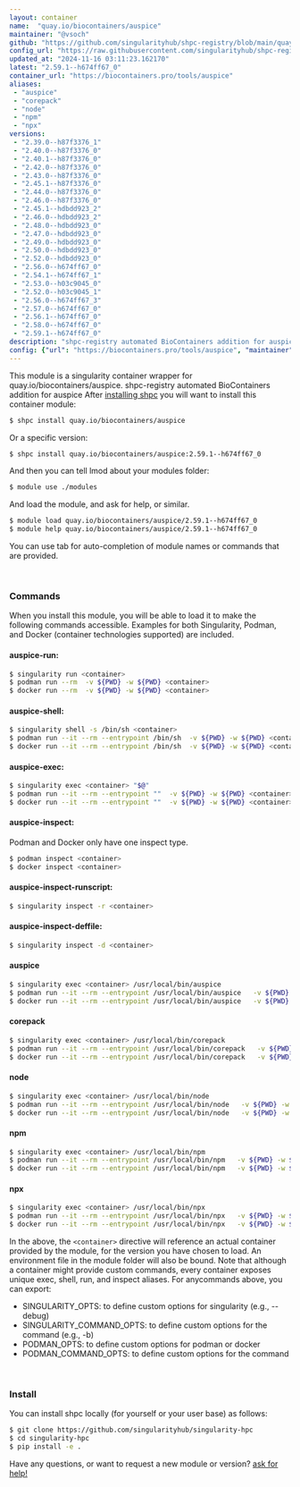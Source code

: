 ```yaml
---
layout: container
name:  "quay.io/biocontainers/auspice"
maintainer: "@vsoch"
github: "https://github.com/singularityhub/shpc-registry/blob/main/quay.io/biocontainers/auspice/container.yaml"
config_url: "https://raw.githubusercontent.com/singularityhub/shpc-registry/main/quay.io/biocontainers/auspice/container.yaml"
updated_at: "2024-11-16 03:11:23.162170"
latest: "2.59.1--h674ff67_0"
container_url: "https://biocontainers.pro/tools/auspice"
aliases:
 - "auspice"
 - "corepack"
 - "node"
 - "npm"
 - "npx"
versions:
 - "2.39.0--h87f3376_1"
 - "2.40.0--h87f3376_0"
 - "2.40.1--h87f3376_0"
 - "2.42.0--h87f3376_0"
 - "2.43.0--h87f3376_0"
 - "2.45.1--h87f3376_0"
 - "2.44.0--h87f3376_0"
 - "2.46.0--h87f3376_0"
 - "2.45.1--hdbdd923_2"
 - "2.46.0--hdbdd923_2"
 - "2.48.0--hdbdd923_0"
 - "2.47.0--hdbdd923_0"
 - "2.49.0--hdbdd923_0"
 - "2.50.0--hdbdd923_0"
 - "2.52.0--hdbdd923_0"
 - "2.56.0--h674ff67_0"
 - "2.54.1--h674ff67_1"
 - "2.53.0--h03c9045_0"
 - "2.52.0--h03c9045_1"
 - "2.56.0--h674ff67_3"
 - "2.57.0--h674ff67_0"
 - "2.56.1--h674ff67_0"
 - "2.58.0--h674ff67_0"
 - "2.59.1--h674ff67_0"
description: "shpc-registry automated BioContainers addition for auspice"
config: {"url": "https://biocontainers.pro/tools/auspice", "maintainer": "@vsoch", "description": "shpc-registry automated BioContainers addition for auspice", "latest": {"2.59.1--h674ff67_0": "sha256:694da154e0a294d6072ce39293b2feb6b4c9b9853d2ef14372b876d31bb3df77"}, "tags": {"2.39.0--h87f3376_1": "sha256:1cd30df83fb16d5115e85ffced86830112b53cb2ccee821647cea6235800f268", "2.40.0--h87f3376_0": "sha256:0c9ca157de340a1d48f111c37287b37b9ea7aafe12b8801308c7c115a0464cc6", "2.40.1--h87f3376_0": "sha256:2c3797464f1bb1e4b3990345769fc46c16db288ec533cd1c7add9743d4f8cb45", "2.42.0--h87f3376_0": "sha256:7242eb667dcae730d89aa33280463f9d708b4ddedba83a1018c8ccee5c9f729d", "2.43.0--h87f3376_0": "sha256:88bdc1596254654f81170713be157a66e6e816111629000b1c7b3a116019b7d4", "2.45.1--h87f3376_0": "sha256:ace5097e9312ca9fb979dad7f247149ddaabf73c4a90568916499349af0ae583", "2.44.0--h87f3376_0": "sha256:76ed82d6b6b05a9aed3ab442d0a00048a8d4bc0e460a6c42f6e372e2dcbc625a", "2.46.0--h87f3376_0": "sha256:1be70841edf734b22e73e847e0907edd7d5b29282e03fe667c5ca7da1a419a74", "2.45.1--hdbdd923_2": "sha256:9a15daa1cf5e9f418cb5e117e3e618bc48235b629a2786d1e17a48dad02a92bd", "2.46.0--hdbdd923_2": "sha256:b90a730f596193d7e175025b86120525f895bba33b8b2e4f34f7a6010af1dcac", "2.48.0--hdbdd923_0": "sha256:76ec09b845e669b6e9af2e790f643addf66617f45879d57c856a1cdaf438b245", "2.47.0--hdbdd923_0": "sha256:97d18fdf5445f7cef37d126fab96584b780a1cc56099dc042d15807b1a8c305c", "2.49.0--hdbdd923_0": "sha256:4af2c57e012691311f71fee1802ebb25d52a541f845fd36108ee907ef77a939c", "2.50.0--hdbdd923_0": "sha256:831690ac8cfad93b24e2f18bac86d548b9a306ebe071be9f0eefd43681c60d9c", "2.52.0--hdbdd923_0": "sha256:69bfb7b8cabbb4ec3e5afd3ea76855399f078ddcbf784de3ebb2e849f0a1abe1", "2.56.0--h674ff67_0": "sha256:42cdabdcb5c92b5d28d5a4d5c4d6e0cc3f14caf11c5ea456265023dd42b45efe", "2.54.1--h674ff67_1": "sha256:07f9213b88e46ff8b79b469a8b2851b865903003d82c77e23e1a5ad94550db79", "2.53.0--h03c9045_0": "sha256:6330c5b0e57d563ef76a02b96452741e3b93ee7cead1c32d71138cbbe8f949ad", "2.52.0--h03c9045_1": "sha256:3b626a84735859985c31765971037c71f43de8d4cd51957501d495f960deba1a", "2.56.0--h674ff67_3": "sha256:790184f9a3acff5ab31bf51ac06b9971ae914c8fe1867beecc76cf42e3314b30", "2.57.0--h674ff67_0": "sha256:fe689d05f799561a96b23e8493f0f881edcfd1bb7527468feccd3c59f5db2ae6", "2.56.1--h674ff67_0": "sha256:edbf879bd8961f7c9772aa464f8306445cb8e9b2f3c042f90cdb45a7f7e87c0f", "2.58.0--h674ff67_0": "sha256:7786e44db6938e1ede025da7ecdc5668cc19d14b40454882a079b12c12e7328f", "2.59.1--h674ff67_0": "sha256:694da154e0a294d6072ce39293b2feb6b4c9b9853d2ef14372b876d31bb3df77"}, "docker": "quay.io/biocontainers/auspice", "aliases": {"auspice": "/usr/local/bin/auspice", "corepack": "/usr/local/bin/corepack", "node": "/usr/local/bin/node", "npm": "/usr/local/bin/npm", "npx": "/usr/local/bin/npx"}}
---
```


This module is a singularity container wrapper for quay.io/biocontainers/auspice.
shpc-registry automated BioContainers addition for auspice
After [installing shpc](#install) you will want to install this container module:


```bash
$ shpc install quay.io/biocontainers/auspice
```

Or a specific version:

```bash
$ shpc install quay.io/biocontainers/auspice:2.59.1--h674ff67_0
```

And then you can tell lmod about your modules folder:

```bash
$ module use ./modules
```

And load the module, and ask for help, or similar.

```bash
$ module load quay.io/biocontainers/auspice/2.59.1--h674ff67_0
$ module help quay.io/biocontainers/auspice/2.59.1--h674ff67_0
```

You can use tab for auto-completion of module names or commands that are provided.

<br>

### Commands

When you install this module, you will be able to load it to make the following commands accessible.
Examples for both Singularity, Podman, and Docker (container technologies supported) are included.

#### auspice-run:

```bash
$ singularity run <container>
$ podman run --rm  -v ${PWD} -w ${PWD} <container>
$ docker run --rm  -v ${PWD} -w ${PWD} <container>
```

#### auspice-shell:

```bash
$ singularity shell -s /bin/sh <container>
$ podman run --it --rm --entrypoint /bin/sh  -v ${PWD} -w ${PWD} <container>
$ docker run --it --rm --entrypoint /bin/sh  -v ${PWD} -w ${PWD} <container>
```

#### auspice-exec:

```bash
$ singularity exec <container> "$@"
$ podman run --it --rm --entrypoint ""  -v ${PWD} -w ${PWD} <container> "$@"
$ docker run --it --rm --entrypoint ""  -v ${PWD} -w ${PWD} <container> "$@"
```

#### auspice-inspect:

Podman and Docker only have one inspect type.

```bash
$ podman inspect <container>
$ docker inspect <container>
```

#### auspice-inspect-runscript:

```bash
$ singularity inspect -r <container>
```

#### auspice-inspect-deffile:

```bash
$ singularity inspect -d <container>
```


#### auspice

```bash
$ singularity exec <container> /usr/local/bin/auspice
$ podman run --it --rm --entrypoint /usr/local/bin/auspice   -v ${PWD} -w ${PWD} <container> -c " $@"
$ docker run --it --rm --entrypoint /usr/local/bin/auspice   -v ${PWD} -w ${PWD} <container> -c " $@"
```


#### corepack

```bash
$ singularity exec <container> /usr/local/bin/corepack
$ podman run --it --rm --entrypoint /usr/local/bin/corepack   -v ${PWD} -w ${PWD} <container> -c " $@"
$ docker run --it --rm --entrypoint /usr/local/bin/corepack   -v ${PWD} -w ${PWD} <container> -c " $@"
```


#### node

```bash
$ singularity exec <container> /usr/local/bin/node
$ podman run --it --rm --entrypoint /usr/local/bin/node   -v ${PWD} -w ${PWD} <container> -c " $@"
$ docker run --it --rm --entrypoint /usr/local/bin/node   -v ${PWD} -w ${PWD} <container> -c " $@"
```


#### npm

```bash
$ singularity exec <container> /usr/local/bin/npm
$ podman run --it --rm --entrypoint /usr/local/bin/npm   -v ${PWD} -w ${PWD} <container> -c " $@"
$ docker run --it --rm --entrypoint /usr/local/bin/npm   -v ${PWD} -w ${PWD} <container> -c " $@"
```


#### npx

```bash
$ singularity exec <container> /usr/local/bin/npx
$ podman run --it --rm --entrypoint /usr/local/bin/npx   -v ${PWD} -w ${PWD} <container> -c " $@"
$ docker run --it --rm --entrypoint /usr/local/bin/npx   -v ${PWD} -w ${PWD} <container> -c " $@"
```



In the above, the `<container>` directive will reference an actual container provided
by the module, for the version you have chosen to load. An environment file in the
module folder will also be bound. Note that although a container
might provide custom commands, every container exposes unique exec, shell, run, and
inspect aliases. For anycommands above, you can export:

 - SINGULARITY_OPTS: to define custom options for singularity (e.g., --debug)
 - SINGULARITY_COMMAND_OPTS: to define custom options for the command (e.g., -b)
 - PODMAN_OPTS: to define custom options for podman or docker
 - PODMAN_COMMAND_OPTS: to define custom options for the command

<br>

### Install

You can install shpc locally (for yourself or your user base) as follows:

```bash
$ git clone https://github.com/singularityhub/singularity-hpc
$ cd singularity-hpc
$ pip install -e .
```

Have any questions, or want to request a new module or version? [ask for help!](https://github.com/singularityhub/singularity-hpc/issues)